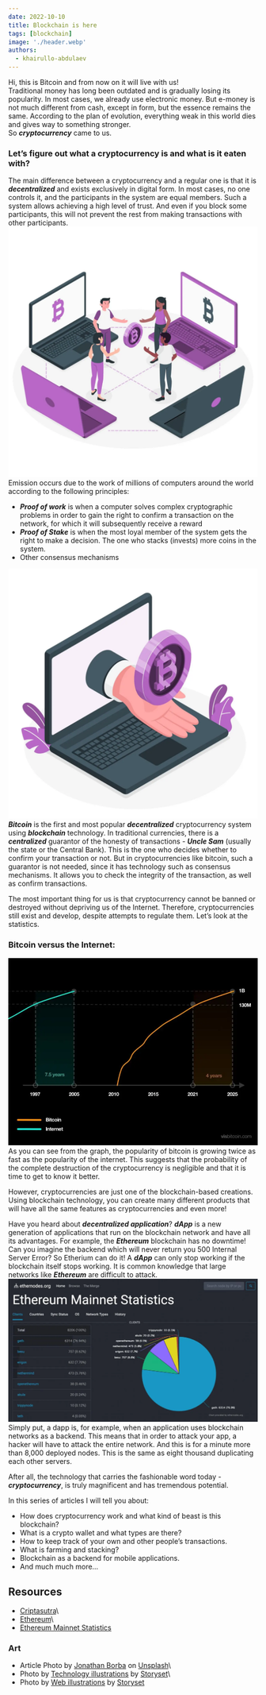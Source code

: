 ```yaml
---
date: 2022-10-10
title: Blockchain is here
tags: [blockchain]
image: './header.webp'
authors:
  - khairullo-abdulaev
---
```


Hi, this is Bitcoin and from now on it will live with us!\
Traditional money has long been outdated and is gradually losing its popularity.
In most cases, we already use electronic money.
But e-money is not much different from cash, except in form, but the essence remains the same.
According to the plan of evolution, everything weak in this world dies and gives way to something stronger.\
So ***cryptocurrency*** came to us.

### Let’s figure out what a cryptocurrency is and what is it eaten with?
The main difference between a cryptocurrency and a regular one is that it is ***decentralized*** and exists exclusively in digital form.
In most cases, no one controls it, and the participants in the system are equal members. Such a system allows achieving a high level of trust.
And even if you block some participants, this will not prevent the rest from making transactions with other participants.
![](image01.webp)
Emission occurs due to the work of millions of computers around the world according to the following principles:
* ***Proof of work*** is when a computer solves complex cryptographic problems in order to gain the right to confirm a transaction on the network, for which it will subsequently receive a reward
* ***Proof of Stake*** is when the most loyal member of the system gets the right to make a decision. The one who stacks (invests) more coins in the system.
* Other consensus mechanisms

![](image02.webp)
***Bitcoin*** is the first and most popular ***decentralized*** cryptocurrency system using ***blockchain*** technology.
In traditional currencies, there is a ***centralized*** guarantor of the honesty of transactions - ***Uncle Sam*** (usually the state or the Central Bank).
This is the one who decides whether to confirm your transaction or not.
But in cryptocurrencies like bitcoin, such a guarantor is not needed, since it has technology such as consensus mechanisms.
It allows you to check the integrity of the transaction, as well as confirm transactions.

The most important thing for us is that cryptocurrency cannot be banned or destroyed without depriving us of the Internet.
Therefore, cryptocurrencies still exist and develop, despite attempts to regulate them. Let’s look at the statistics.


### Bitcoin versus the Internet:
![](image03.webp)
As you can see from the graph, the popularity of bitcoin is growing twice as fast as the popularity of the internet.
This suggests that the probability of the complete destruction of the cryptocurrency is negligible and that it is time to get to know it better.

However, cryptocurrencies are just one of the blockchain-based creations. Using blockchain technology, you can create many different products that will have all the same features as cryptocurrencies and even more!

Have you heard about ***decentralized application***?
***dApp*** is a new generation of applications that run on the blockchain network and have all its advantages.
For example, the ***Ethereum*** blockchain has no downtime!
Can you imagine the backend which will never return you 500 Internal Server Error? So Etherium can do it!
A ***dApp*** can only stop working if the blockchain itself stops working.
It is common knowledge that large networks like ***Ethereum*** are difficult to attack.
![](image04.webp)
Simply put, a dapp is, for example, when an application uses blockchain networks as a backend. This means that in order to attack your app, a hacker will have to attack the entire network. And this is for a minute more than 8,000 deployed nodes. This is the same as eight thousand duplicating each other servers.

After all, the technology that carries the fashionable word today - ***cryptocurrency***, is truly magnificent and has tremendous potential.

In this series of articles I will tell you about:
* How does cryptocurrency work and what kind of beast is this blockchain?
* What is a crypto wallet and what types are there?
* How to keep track of your own and other people’s transactions.
* What is farming and stacking?
* Blockchain as a backend for mobile applications.
* And much much more…

## Resources
- [Criptasutra](https://borisov.school/criptasutra)\
- [Ethereum](https://ethereum.org/en)\
- [Ethereum Mainnet Statistics](https://ethernodes.org)

### Art
- Article Photo by [Jonathan Borba](https://unsplash.com/es/@jonathanborba?utm_source=unsplash&utm_medium=referral&utm_content=creditCopyText) on [Unsplash](https://unsplash.com/?utm_source=unsplash&utm_medium=referral&utm_content=creditCopyText)\
- Photo by [Technology illustrations](https://storyset.com/technology) by [Storyset](https://storyset.com)\
- Photo by [Web illustrations](https://storyset.com/web) by [Storyset](https://storyset.com)
